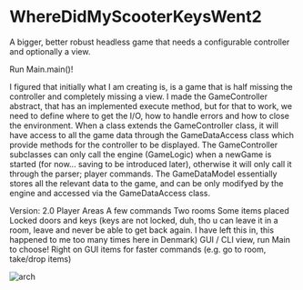 # WhereDidMyScooterKeysWent2
A bigger, better robust headless game that needs a configurable controller and optionally a view.

Run Main.main()!

I figured that initially what I am creating is, is a game that is half missing the controller and completely missing a view. I made the GameController abstract, that has an implemented execute method, but for that to work, we need to define where to get the I/O, how to handle errors and how to close the environment.
When a class extends the GameController class, it will have access to all the game data through the GameDataAccess class which provide methods for the controller to be displayed.
The GameController subclasses can only call the engine (GameLogic) when a newGame is started (for now... saving to be introduced later), otherwise it will only call it through the parser; player commands.
The GameDataModel essentially stores all the relevant data to the game, and can be only modifyed by the engine and accessed via the GameDataAccess class.

Version: 2.0
Player
Areas
A few commands
Two rooms
Some items placed
Locked doors and keys (keys are not locked, duh, tho u can leave it in a room, leave and never be able to get back again. I have left this in, this happened to me too many times here in Denmark)
GUI / CLI view, run Main to choose!
Right on GUI items for faster commands (e.g. go to room, take/drop items)

![arch](https://user-images.githubusercontent.com/90683098/140827720-78169582-2fee-4a8b-8fd6-87ebd11b3fa2.PNG)
